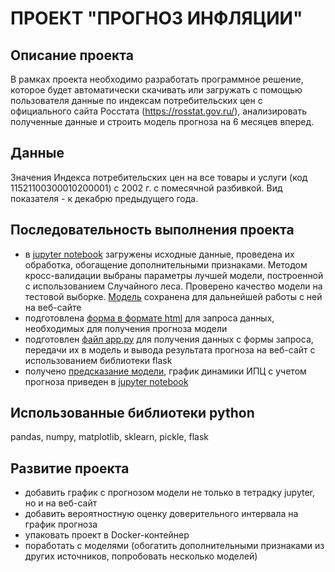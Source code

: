 # ПРОЕКТ "ПРОГНОЗ ИНФЛЯЦИИ"

## Описание проекта
В рамках проекта необходимо разработать программное решение, которое будет автоматически скачивать или загружать с помощью пользователя данные по индексам потребительских цен с официального сайта Росстата (https://rosstat.gov.ru/), анализировать полученные данные и строить модель прогноза на 6 месяцев вперед.

## Данные
Значения Индекса потребительских цен на все товары и услуги (код 11521100300010200001) с 2002 г. с помесячной разбивкой. Вид показателя - к декабрю предыдущего года.

## Последовательность выполнения проекта
- в [jupyter notebook](CPI.ipynb) загружены исходные данные, проведена их обработка, обогащение дополнительными признаками. Методом кросс-валидации выбраны параметры лучшей модели, построенной с использованием Случайного леса. Проверено качество модели на тестовой выборке. [Модель](models/model.pkl) сохранена для дальнейшей работы с ней на веб-сайте 
- подготовлена [форма в формате html](templates/index.html) для запроса данных, необходимых для получения прогноза модели 
- подготовлен [файл app.py](app.py) для получения данных с формы запроса, передачи их в модель и вывода результата прогноза на веб-сайт с использованием библиотеки flask 
- получено [предсказание модели](result.png), график динамики ИПЦ с учетом прогноза приведен в [jupyter notebook](CPI.ipynb)

## Использованные библиотеки python
pandas, numpy, matplotlib, sklearn, pickle, flask

## Развитие проекта
- добавить график с прогнозом модели не только в тетрадку jupyter, но и на веб-сайт
- добавить вероятностную оценку доверительного интервала на график прогноза
- упаковать проект в Docker-контейнер
- поработать с моделями (обогатить дополнительными признаками из других источников, попробовать несколько моделей)
